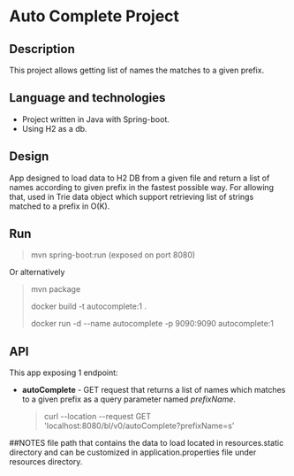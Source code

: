 # Auto Complete Project

## Description
This project allows getting list of names the matches to a given prefix.

## Language and technologies
* Project written in Java with Spring-boot.
* Using H2 as a db.

## Design
App designed to load data to H2 DB from a given file and return a list of names according to given prefix in the fastest possible way. For allowing that, used in Trie data object which support retrieving list of strings matched to a prefix in O(K).

## Run
> mvn spring-boot:run (exposed on port 8080)

Or alternatively
> mvn package
> 
> docker build -t autocomplete:1 .
> 
> docker run -d --name autocomplete -p 9090:9090 autocomplete:1

## API
This app exposing 1 endpoint:
* **autoComplete** - GET request that returns a list of names which matches to a given prefix as a query parameter named *prefixName*.
  > curl --location --request GET 'localhost:8080/bl/v0/autoComplete?prefixName=s'

##NOTES
file path that contains the data to load located in resources.static directory and can be customized in application.properties file under resources directory.
